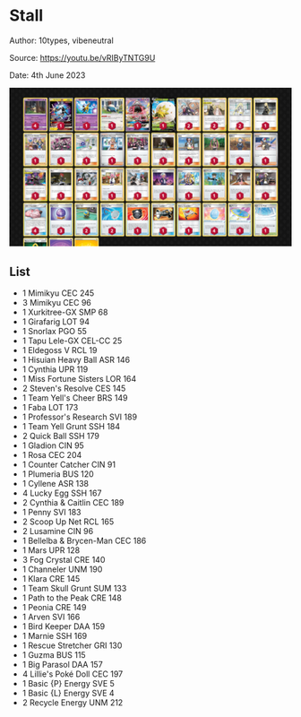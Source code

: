 # Stall

Author: 10types, vibeneutral

Source: <https://youtu.be/vRIByTNTG9U>

Date: 4th June 2023

![decklist](../images/../../images/SVI/Stall/2-%20Stall.png)

## List

* 1 Mimikyu CEC 245
* 3 Mimikyu CEC 96
* 1 Xurkitree-GX SMP 68
* 1 Girafarig LOT 94
* 1 Snorlax PGO 55
* 1 Tapu Lele-GX CEL-CC 25
* 1 Eldegoss V RCL 19
* 1 Hisuian Heavy Ball ASR 146
* 1 Cynthia UPR 119
* 1 Miss Fortune Sisters LOR 164
* 2 Steven's Resolve CES 145
* 1 Team Yell's Cheer BRS 149
* 1 Faba LOT 173
* 1 Professor's Research SVI 189
* 1 Team Yell Grunt SSH 184
* 2 Quick Ball SSH 179
* 1 Gladion CIN 95
* 1 Rosa CEC 204
* 1 Counter Catcher CIN 91
* 1 Plumeria BUS 120
* 1 Cyllene ASR 138
* 4 Lucky Egg SSH 167
* 2 Cynthia & Caitlin CEC 189
* 1 Penny SVI 183
* 2 Scoop Up Net RCL 165
* 2 Lusamine CIN 96
* 1 Bellelba & Brycen-Man CEC 186
* 1 Mars UPR 128
* 3 Fog Crystal CRE 140
* 1 Channeler UNM 190
* 1 Klara CRE 145
* 1 Team Skull Grunt SUM 133
* 1 Path to the Peak CRE 148
* 1 Peonia CRE 149
* 1 Arven SVI 166
* 1 Bird Keeper DAA 159
* 1 Marnie SSH 169
* 1 Rescue Stretcher GRI 130
* 1 Guzma BUS 115
* 1 Big Parasol DAA 157
* 4 Lillie's Poké Doll CEC 197
* 1 Basic {P} Energy SVE 5
* 1 Basic {L} Energy SVE 4
* 2 Recycle Energy UNM 212
